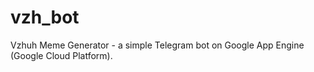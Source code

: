 # vzh_bot
Vzhuh Meme Generator - a simple Telegram bot on Google App Engine (Google Cloud Platform).

